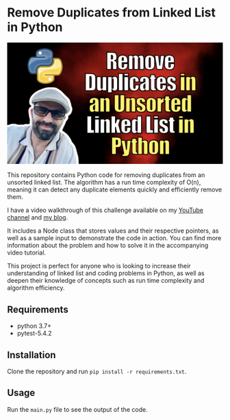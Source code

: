 # Remove Duplicates from Linked List in Python

[ ![Removing Duplicates from Linked List in Python](./image.png)](https://youtu.be/LZ4uSiVrRDc)

This repository contains Python code for removing duplicates from an unsorted linked list. The algorithm has a run time complexity of O(n), meaning it can detect any duplicate elements quickly and efficiently remove them.

I have a video walkthrough of this challenge available on my [YouTube channel](https://youtu.be/LZ4uSiVrRDc) and [my blog](https://kalbartal.net/remove-duplicates-in-an-unsorted-linked-list-in-python/).

It includes a Node class that stores values and their respective pointers, as well as a sample input to demonstrate the code in action. You can find more information about the problem and how to solve it in the accompanying video tutorial.

This project is perfect for anyone who is looking to increase their understanding of linked list and coding problems in Python, as well as deepen their knowledge of concepts such as run time complexity and algorithm efficiency.

## Requirements
- python 3.7+
- pytest-5.4.2

## Installation
Clone the repository and run `pip install -r requirements.txt`.

## Usage
Run the `main.py` file to see the output of the code.
